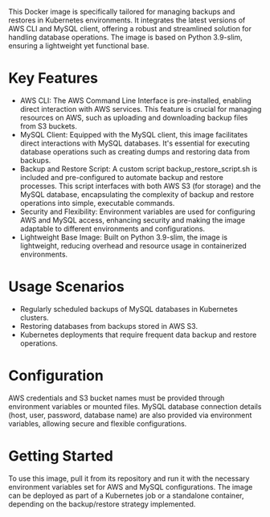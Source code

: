 This Docker image is specifically tailored for managing backups and restores in Kubernetes environments. It integrates the latest versions of AWS CLI and MySQL client, offering a robust and streamlined solution for handling database operations. The image is based on Python 3.9-slim, ensuring a lightweight yet functional base.

# Key Features

* AWS CLI: The AWS Command Line Interface is pre-installed, enabling direct interaction with AWS services. This feature is crucial for managing resources on AWS, such as uploading and downloading backup files from S3 buckets.
* MySQL Client: Equipped with the MySQL client, this image facilitates direct interactions with MySQL databases. It's essential for executing database operations such as creating dumps and restoring data from backups.
* Backup and Restore Script: A custom script backup_restore_script.sh is included and pre-configured to automate backup and restore processes. This script interfaces with both AWS S3 (for storage) and the MySQL database, encapsulating the complexity of backup and restore operations into simple, executable commands.
* Security and Flexibility: Environment variables are used for configuring AWS and MySQL access, enhancing security and making the image adaptable to different environments and configurations.
* Lightweight Base Image: Built on Python 3.9-slim, the image is lightweight, reducing overhead and resource usage in containerized environments.

# Usage Scenarios

* Regularly scheduled backups of MySQL databases in Kubernetes clusters.
* Restoring databases from backups stored in AWS S3.
* Kubernetes deployments that require frequent data backup and restore operations.

# Configuration

AWS credentials and S3 bucket names must be provided through environment variables or mounted files.
MySQL database connection details (host, user, password, database name) are also provided via environment variables, allowing secure and flexible configurations.

# Getting Started

To use this image, pull it from its repository and run it with the necessary environment variables set for AWS and MySQL configurations. The image can be deployed as part of a Kubernetes job or a standalone container, depending on the backup/restore strategy implemented.


